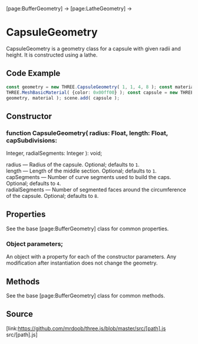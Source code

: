 [page:BufferGeometry] → [page:LatheGeometry] →

# CapsuleGeometry

CapsuleGeometry is a geometry class for a capsule with given radii and height.
It is constructed using a lathe.

## Code Example

  
```ts  
const geometry = new THREE.CapsuleGeometry( 1, 1, 4, 8 ); const material = new
THREE.MeshBasicMaterial( {color: 0x00ff00} ); const capsule = new THREE.Mesh(
geometry, material ); scene.add( capsule );  
```  

## Constructor

###  function CapsuleGeometry( radius: Float, length: Float, capSubdivisions:
Integer, radialSegments: Integer ): void;

radius — Radius of the capsule. Optional; defaults to `1`.  
length — Length of the middle section. Optional; defaults to `1`.  
capSegments — Number of curve segments used to build the caps. Optional;
defaults to `4`.  
radialSegments — Number of segmented faces around the circumference of the
capsule. Optional; defaults to `8`.  

## Properties

See the base [page:BufferGeometry] class for common properties.

###  Object parameters;

An object with a property for each of the constructor parameters. Any
modification after instantiation does not change the geometry.

## Methods

See the base [page:BufferGeometry] class for common methods.

## Source

[link:https://github.com/mrdoob/three.js/blob/master/src/[path].js
src/[path].js]

